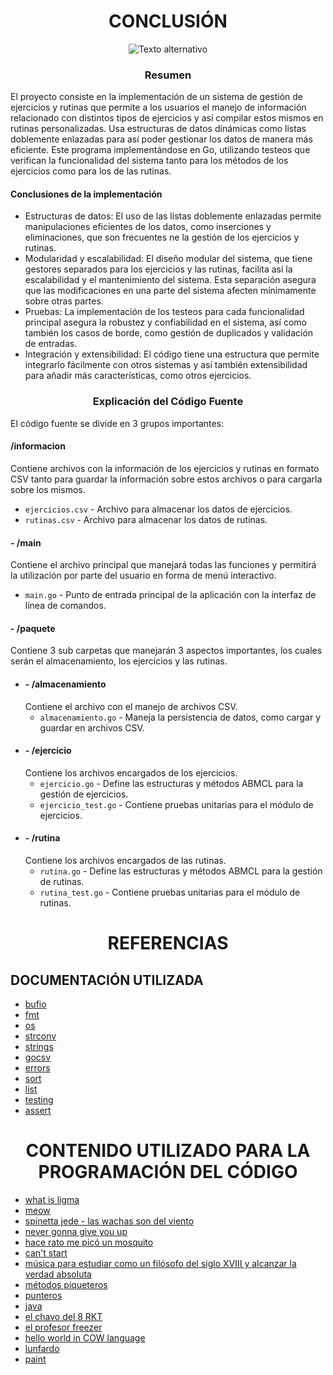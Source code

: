 <h1 align="center">CONCLUSIÓN</h1>

<p align="center">
  <img src="Extras\duck.gif" alt="Texto alternativo">
</p>

<!-- <p align="center">
  <img src="https://i.kym-cdn.com/photos/images/newsfeed/002/805/512/39d.jpg" alt="Texto alternativo">
</p>*/ -->

<h3 align="center">Resumen</h2>

El proyecto consiste en la implementación de un sistema de gestión de ejercicios y rutinas que permite a los usuarios el manejo de información relacionado con distintos tipos de ejercicios y así compilar estos mismos en rutinas personalizadas. Usa estructuras de datos dinámicas como listas doblemente enlazadas para así poder gestionar los datos de manera más eficiente. Este programa implementándose en Go, utilizando testeos que verifican la funcionalidad del sistema tanto para los métodos de los ejercicios como para los de las rutinas.

<h4>Conclusiones de la implementación</h4>

- Estructuras de datos: El uso de las listas doblemente enlazadas permite manipulaciones eficientes de los datos, como inserciones y eliminaciones, que son frecuentes ne la gestión de los ejercicios y rutinas.
- Modularidad y escalabilidad: El diseño modular del sistema, que tiene gestores separados para los ejercicios y las rutinas, facilita así la escalabilidad y el mantenimiento del sistema. Esta separación asegura que las modificaciones en una parte del sistema afecten mínimamente sobre otras partes.
- Pruebas: La implementación de los testeos para cada funcionalidad principal asegura la robustez y confiabilidad en el sistema, así como también los casos de borde, como gestión de duplicados y validación de entradas.
- Integración y extensibilidad: El código tiene una estructura que permite integrarlo fácilmente con otros sistemas y así también extensibilidad para añadir más características, como otros ejercicios.

<h3 align="center">Explicación del Código Fuente</h2>

El código fuente se divide en 3 grupos importantes:

<h4>/informacion</h4>

Contiene archivos con la información de los ejercicios y rutinas en formato CSV tanto para guardar la información sobre estos archivos o para cargarla sobre los mismos.

  - `ejercicios.csv` - Archivo para almacenar los datos de ejercicios.
  - `rutinas.csv` - Archivo para almacenar los datos de rutinas.

<h4>- /main</h4>

Contiene el archivo principal que manejará todas las funciones y permitirá la utilización por parte del usuario en forma de menú interactivo.

  - `main.go` - Punto de entrada principal de la aplicación con la interfaz de línea de comandos.

<h4>- /paquete</h4>

Contiene 3 sub carpetas que manejarán 3 aspectos importantes, los cuales serán el almacenamiento, los ejercicios y las rutinas.

- <h4>- /almacenamiento</h4>
    Contiene el archivo con el manejo de archivos CSV.

    - `almacenamiento.go` - Maneja la persistencia de datos, como cargar y guardar en archivos CSV.
- <h4>- /ejercicio</h4>
    Contiene los archivos encargados de los ejercicios.

    - `ejercicio.go` - Define las estructuras y métodos ABMCL para la gestión de ejercicios.
    - `ejercicio_test.go` - Contiene pruebas unitarias para el módulo de ejercicios.
- <h4>- /rutina</h4>
    Contiene los archivos encargados de las rutinas.

    - `rutina.go` - Define las estructuras y métodos ABMCL para la gestión de rutinas.
    - `rutina_test.go` - Contiene pruebas unitarias para el módulo de rutinas.

<h1 align="center">REFERENCIAS</h1>

## DOCUMENTACIÓN UTILIZADA
- [bufio](https://pkg.go.dev/bufio)
- [fmt](https://pkg.go.dev/fmt)
- [os](https://pkg.go.dev/os)
- [strconv](https://pkg.go.dev/strconv)
- [strings](https://pkg.go.dev/strings)
- [gocsv](https://pkg.go.dev/github.com/gocarina/gocsv)
- [errors](https://pkg.go.dev/errors)
- [sort](https://pkg.go.dev/sort)
- [list](https://github.com/untref-ayp2/data-structures/tree/main/list)
- [testing](https://pkg.go.dev/testing)
- [assert](https://pkg.go.dev/github.com/stretchr/testify/assert)

<h1 align="center">CONTENIDO UTILIZADO PARA LA PROGRAMACIÓN DEL CÓDIGO</h1>

- [what is ligma](https://www.youtube.com/watch?v=R6e1_IlvmQs)
- [meow](https://www.youtube.com/watch?v=cwyTleTL06Y)
- [spinetta jede - las wachas son del viento](https://www.youtube.com/watch?v=jZB6io7G-no)
- [never gonna give you up](https://www.youtube.com/watch?v=dQw4w9WgXcQ)
- [hace rato me picó un mosquito](https://www.youtube.com/watch?v=wwBW8_yRJLM)
- [can't start](https://www.youtube.com/watch?v=_Nwn9ybsCRk)
- [música para estudiar como un filósofo del siglo XVIII y alcanzar la verdad absoluta](https://www.youtube.com/watch?v=1_0OOWfZZxw)
- [métodos piqueteros](https://www.youtube.com/watch?v=kbXQaP3Xoik)
- [punteros](https://youtu.be/qclZUQYZTzg)
- [java](https://youtu.be/XQtilPmhgUs)
- [el chavo del 8 RKT](https://youtu.be/sgyqafoCVcA)
- [el profesor freezer](https://youtu.be/MkW-T-AN70Q)
- [hello world in COW language](https://youtu.be/fLBMVl1zL8Q)
- [lunfardo](https://github.com/WhiteHeadbanger/Lunfardo)
- [paint](https://seoi.net/penint/)